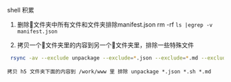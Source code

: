 shell 积累
1. 删除文件夹中所有文件和文件夹排除manifest.json
rm -rf `ls |egrep -v manifest.json`

2. 拷贝一个文件夹里的内容到另一个文件夹里，排除一些特殊文件
```bash
 rsync -av --exclude unpackage --exclude=*.json --exclude=*.md --exclude=.* --exclude=*.sh ../h5/ /work/www 
```
  `拷贝 h5 文件夹下面的内容到 /work/www 里 排除 unpackage *.json *.sh *.md`